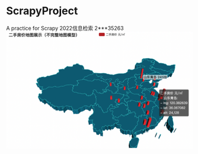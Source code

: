 # ScrapyProject
A practice for Scrapy 2022信息检索 2***35263
![image-20220527121221803.png](image-20220527121221803.png)
